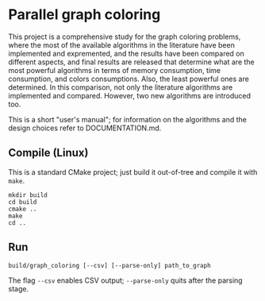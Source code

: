 # Parallel graph coloring

This project is a comprehensive study for the graph coloring problems, where the most of the available algorithms in the literature have been implemented and expremented, and the results have been compared on different aspects, and final results are released that determine what are the most powerful algorithms in terms of memory consumption, time consumption, and colors consumptions. Also, the least powerful ones are determined. In this comparison, not only the literature algorithms are implemented and compared. However, two new algorithms are introduced too.

This is a short "user's manual"; for information on the algorithms and the design choices refer to DOCUMENTATION.md.

## Compile (Linux)

This is a standard CMake project; just build it out-of-tree and compile it with `make`.

```
mkdir build
cd build
cmake ..
make
cd ..
```

## Run

```
build/graph_coloring [--csv] [--parse-only] path_to_graph
```

The flag `--csv` enables CSV output; `--parse-only` quits after the parsing stage.

